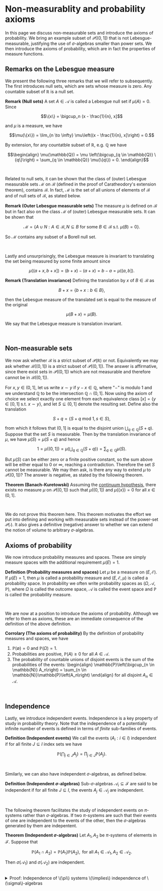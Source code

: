 # Non-measurablity and probability axioms

In this page we discuss non-measurable sets and introduce the axioms of probability. We bring an example subset of $\mathcal{P}((0, 1])$ that is not Lebesgue-measurable, justifying the use of $\sigma$-algebras smaller than power sets. We then introduce the axioms of probability, which are in fact the properties of measure functions.

## Remarks on the Lebesgue measure

We present the following three remarks that we will refer to subsequently. The first introduces null sets, which are sets whose measure is zero. Any countable subset of $\mathbb{R}$ is a null set.

<div class="observation">

**Remark (Null sets)** A set $A \in \mathcal{A}$ is called a Lebesgue null set if $\mu(A) = 0$. Since
    
$$\{x\} = \bigcup_n (x - \frac{1}{n}, x]$$
    
and $\mu$ is a measure, we have

$$\mu(\{x\}) = \lim_{n \to \infty} \mu\left((x - \frac{1}{n}, x]\right) = 0.$$
    
By extension, for any countatble subset of $\mathbb{R}$, e.g. $\mathbb{Q}$ we have
    
$$\begin{align}
\mu(\mathbb{Q}) = \mu \left(\bigcup_{q \in \mathbb{Q}} \{q\}\right) = \sum_{q \in \mathbb{Q}} \mu(\{q\}) = 0.
\end{align}$$
    
</div>
<br>

Related to null sets, it can be shown that the class of (outer) Lebesgue measurable sets $\mathcal{M}$ on $\mathcal{B}$ (defined in the proof of Caratheodory's extension theorem), contains $\mathcal{B}$. In fact, $\mathcal{M}$ is the set of all unions of elements of $\mathcal{B}$ and of null sets of $\mathcal{B}$, as stated below.

<div class="observation">

**Remark (Outer Lebesgue measurable sets)** The measure $\mu$ is defined on $\mathcal{B}$ but in fact also on the class $\mathcal{M}$ of (outer) Lebesgue measurable sets. It can be shown that
    
$$ \mathcal{M} = \{A \cup N : A \in \mathcal{B}, N \subseteq B \text{ for some } B \in \mathcal{B} \text{ s.t. } \mu (B) = 0\}.$$
    
So $\mathcal{M}$ contains any subset of a Borell null set.
    
</div>
<br>


Lastly and unsurprisingly, the Lebesgue measure is invariant to translating the set being measured by some finite amount since

$$\mu((a + x, b + x]) = (b + x) - (a + x) = b - a = \mu((a, b]).$$

<div class="observation">

**Remark (Translation invariance)** Defining the translation by $x$ of $B \in \mathcal{B}$ as
    
$$ B + x = \{ b + x : b \in B \}, $$
    
then the Lebesgue measure of the translated set is equal to the measure of the original
    
$$\mu(B + x) = \mu(B).$$
    
We say that the Lebesgue measure is translation invariant.
    
</div>
<br>


## Non-measurable sets

We now ask whether $\mathcal{B}$ is a strict subset of $\mathcal{P}(\mathbb{R})$ or not. Equivalently we may ask whether $\mathcal{B}((0, 1])$ is a strict subset of $\mathcal{P}((0, 1])$. The answer is affirmative, since there exist sets in $\mathcal{P}((0, 1])$ which are not measurable and therefore cannot be in $\mathcal{B}((0, 1])$.

For $x, y \in (0, 1]$, let us write $x \sim y$ if $y - x \in \mathbb{Q}$, where "$-$" is modulo $1$ and we understand $\mathbb{Q}$ to be the intersection $\mathbb{Q} \cap (0, 1]$. Now using the axiom of choice we select exactly one element from each equivalence class $[x] = \{y \in [0, 1] \text{ s.t. } x \sim y\}$, and let $S \subseteq (0, 1]$ denote the resulting set. Define also the translation

$$S + q = \{S + q \text{ mod } 1, s \in S\},$$

from which it follows that $(0, 1]$ is equal to the disjoint union $\bigcup_{q \in \mathbb{Q}} (S + q)$. Suppose that the set $S$ is measurable. Then by the translation invariance of $\mu$, we have $\mu (S) = \mu (S + q)$ and hence

$$ 1 = \mu((0, 1]) = \mu\left( \bigcup_{q \in \mathbb{Q}} (S + q) \right) = \sum_{q \in \mathbb{Q}} \mu (S). $$

But $\mu(S)$ can be either zero or a finite positive constant, so the sum above will be either equal to $0$ or $\infty$, reaching a contradiction. Therefore the set $S$ cannot be measurable. We may then ask, is there any way to extend $\mu$ to $\mathcal{P}((0, 1])$? The answer is negative, as stated by the following theorem.

<div class="theorem">

**Theorem (Banach-Kuretowski)** Assuming the [continuum hypothesis](https://mathworld.wolfram.com/ContinuumHypothesis.html), there exists no measure $\mu$ on $\mathcal{P}((0, 1])$ such that $\mu((0, 1])$ and $\mu(\{x\}) = 0$ for all $x \in (0, 1]$.
    
</div>
<br>

We do not prove this theorem here. This theorem motivates the effort we put into defining and working with measurable sets instead of the power-set $\mathcal{P}(\cdot)$. It also gives a definitive (negative) answer to whether we can extend the notion of volume to arbitrary $\sigma$-algebras.

## Axioms of probability

We now introduce probability measures and spaces. These are simply measure spaces with the additional requirement $\mu(E) = 1$.

<div class="definition">

**Definition (Probability measures and spaces)** Let $\mu$ be a measure on $(E, \mathcal{E})$. If $\mu(E) = 1$, then $\mu$ is called a probability measure and $(E, \mathcal{E}, \mu)$ is called a probability space. In probability we often write probability spaces as $(\Omega, \mathcal{A}, \mathbb{P})$, where $\Omega$ is called the outcome space, $\mathcal{A}$ is called the event space and $\mathbb{P}$ is called the probability measure.
    
</div>
<br>

We are now at a position to introduce the axioms of probability. Although we refer to them as axioms, these are an immediate consequence of the definition of the above definition.

<div class="lemma">

**Corrolary (The axioms of probability)** By the definition of probability measures and spaces, we have
    
1. $\mathbb{P}(\emptyset) = 0$ and $\mathbb{P}(\Omega) = 1$.
2. Probabilities are positive, $\mathbb{P}(A) \geq 0$ for all $A \in \mathcal{A}$.
3. The probability of countable unions of disjoint events is the sum of the probabilities of the events:  \begin{align} \mathbb{P}\left(\bigcup_{n \in \mathbb{N}} A_n\right) = \sum_{n \in \mathbb{N}}\mathbb{P}\left(A_n\right) \end{align} for all disjoint $A_n \in \mathcal{A}$.
    
</div>
<br>

## Independence

Lastly, we introduce independent events. Independence is a key property of study in probability theory. Note that the independence of a potentially infinite number of events is defined in terms of *finite* sub-families of events.

<div class="definition">

**Definition (Independent events)** We call the events $(A_i : i \in I)$ independent if for all finite $J \subseteq I$ index sets we have
    
$$ \mathbb{P}\left(\bigcap_{j \in J} A_j \right) = \prod_{j \in J} \mathbb{P}(A_j).$$
    
</div>
<br>

Similarly, we can also have independent $\sigma$-algebras, as defined below.

<div class="definition">

**Definition (Independent $\sigma$-algebras)** Sub-$\sigma$-algebras $\mathcal{A}_i \subseteq \mathcal{F}$ are said to be independent if for all finite $J \subseteq I$, the events $A_j \in \mathcal{A}_j$ are independent.
    
</div>
<br>

The following theorem facilitates the study of independent events on $\pi$-systems rather than $\sigma$-algebras. If two $\pi$-systems are such that their events of one are independent to the events of the other, then the $\sigma$-algebras generated by them are indepentent.

<div class="theorem">

**Theorem (Independent $\sigma$-algebras)** Let $A_1, A_2$ be $\pi$-systems of elements in $\mathcal{F}$. Suppose that
    
$$ \mathbb{P}(A_1 \cap A_2) = \mathbb{P}(A_1)\mathbb{P}(A_2), \text{ for all } A_1 \in \mathcal{A}_1, A_2 \in \mathcal{A}_2.$$

Then $\sigma(\mathcal{A}_1)$ and $\sigma(\mathcal{A}_2)$ are independent.
    
</div>
<br>

<details class="proof">
<summary>Proof: Independence of \(\pi\) systems \(\implies\) independence of \(\sigma\)-algebras</summary>

Fix $A_1 \in \mathcal{A}_1$ and define the measures $\mu(A) = \mathbb{P}(A \cap A_1)$ and $\nu(A) = \mathbb{P}(A)\mathbb{P}(A_1)$. These are finite measures and $\mu(\Omega) = \nu(\Omega) = \mathbb{P}(A_1)$. By assumption we have 
    
$$\mathbb{P}(A_1 \cup A_2) = \mathbb{P}(A_1)\mathbb{P}(A_2) \text{ for all } A_1 \in \mathcal{A}_1, A_2 \in \mathcal{A}_2$$
    
from which it follows that $\mu(A) = \nu(A)$ for all $A \in \mathcal{A}_2$. Since $\mu$ and $\nu$ are finite measures which agree on the $\pi$-system $A_2$, they also agree on $\sigma(A_2)$ by the {ref}`uniqueness theorem<pnm-uniqueness>`. Similarly, fixing $A_2 \in \mathcal{A}_2$ and repeating the argument, we arrive at
    
$$ \mathbb{P}(A_1 \cup A_2) = \mathbb{P}(A_1)\mathbb{P}(A_2) \text{ for all } A_1 \in \sigma(\mathcal{A}_1), A_2 \in \sigma(\mathcal{A}_2).$$
    
</details>
<br>